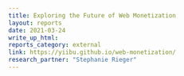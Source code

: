 ```yaml
---
title: Exploring the Future of Web Monetization
layout: reports
date: 2021-03-24
write_up_html:
reports_category: external
link: https://yiibu.github.io/web-monetization/
research_partner: "Stephanie Rieger"
---
```


